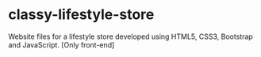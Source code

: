 # classy-lifestyle-store
Website files for a lifestyle store developed using HTML5, CSS3, Bootstrap and JavaScript.
[Only front-end]
